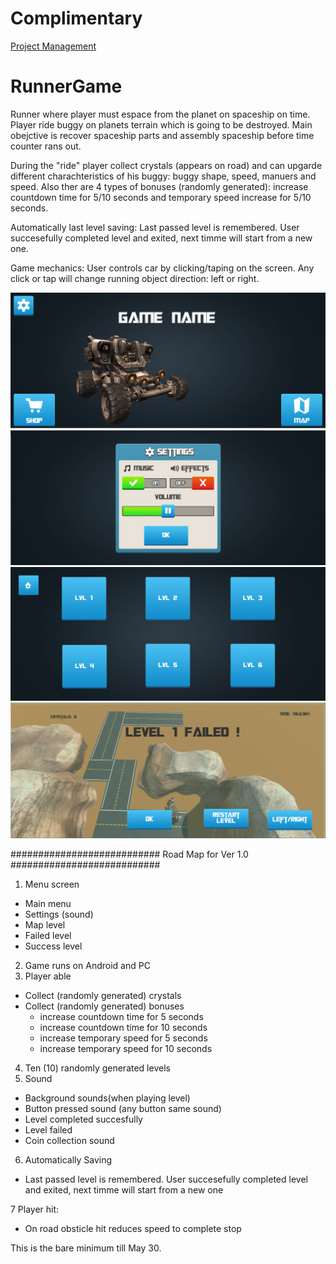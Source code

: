 # Complimentary
[Project Management](https://trello.com/b/kXCPCoAB/runner-game)

# RunnerGame
Runner where player must espace from the planet on spaceship on time. Player ride buggy on planets terrain which is going to be destroyed. Main obejctive is recover spaceship parts and assembly spaceship before time counter rans out. 

During the "ride" player collect crystals (appears on road) and can upgarde different charachteristics of his buggy: buggy shape, speed, manuers and speed. Also ther are 4 types of bonuses (randomly generated): increase countdown time for 5/10 seconds and temporary speed increase for 5/10 seconds.

Automatically last level saving: Last passed level is remembered. User succesefully completed level and exited, next timme will start from a new one.

Game mechanics:
User controls car by clicking/taping on the screen. Any click or tap will change running object direction: left or right.


![GitHub Logo](/media/MainMenu.png)
![GitHub Logo](/media/Settings.PNG)
![GitHub Logo](/media/LevelMap.PNG)
![GitHub Logo](/media/LevelFailed.PNG)

###########################   Road Map for Ver 1.0    ###########################

1. Menu screen
  - Main menu
  - Settings (sound)
  - Map level
  - Failed level
  - Success level

2. Game runs on Android and PC
3. Player able
  - Collect (randomly generated) crystals
  - Collect (randomly generated) bonuses
    - increase countdown time for 5 seconds
    - increase countdown time for 10 seconds
    - increase temporary speed for 5 seconds
    - increase temporary speed for 10 seconds    
4. Ten (10) randomly generated levels
5. Sound
  - Background sounds(when playing level)
  - Button pressed sound (any button same sound)
  - Level completed succesfully
  - Level failed
  - Coin collection sound

6. Automatically Saving
  - Last passed level is remembered. User succesefully completed level and exited, next timme will start from a new one

7 Player hit:
  - On road obsticle hit reduces speed to complete stop



  
  This is the bare minimum till May 30.
